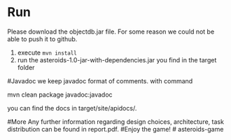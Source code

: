 # Run
Please download the objectdb.jar file. For some reason we could not be able to push it to github.
1. execute `mvn install`
2. run the asteroids-1.0-jar-with-dependencies.jar you find in the target folder

#Javadoc
we keep javadoc format of comments. with command

mvn clean package javadoc:javadoc

you can find the docs in target/site/apidocs/.

#More
Any further information regarding design choices, architecture, task distribution can be found in report.pdf.
#Enjoy the game!
#   a s t e r o i d s - g a m e  
 